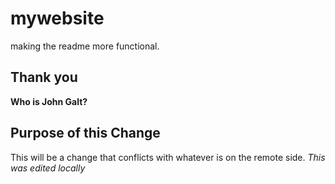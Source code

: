 # mywebsite
making the readme more functional. 

## Thank you

__Who is John Galt?__

## Purpose of this Change

This will be a change that conflicts
with whatever is on the remote side. 
*This was edited locally*
